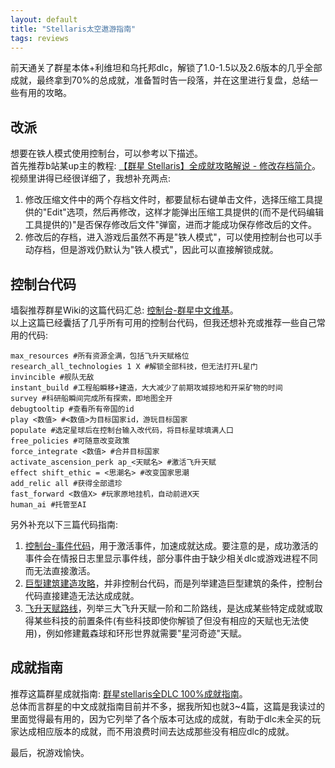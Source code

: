 ```yaml
---
layout: default
title: "Stellaris太空遨游指南"
tags: reviews
---
```


前天通关了群星本体+利维坦和乌托邦dlc，解锁了1.0-1.5以及2.6版本的几乎全部成就，最终拿到70%的总成就，准备暂时告一段落，并在这里进行复盘，总结一些有用的攻略。    

## 改派
想要在铁人模式使用控制台，可以参考以下描述。  
首先推荐b站某up主的教程: [【群星 Stellaris】全成就攻略解说 - 修改存档简介](https://www.bilibili.com/video/av625380297/)。  
视频里讲得已经很详细了，我想补充两点:  
1. 修改压缩文件中的两个存档文件时，都要鼠标右键单击文件，选择压缩工具提供的"Edit"选项，然后再修改，这样才能弹出压缩工具提供的(而不是代码编辑工具提供的)"是否保存修改后文件"弹窗，进而才能成功保存修改后的文件。  
2. 修改后的存档，进入游戏后虽然不再是"铁人模式"，可以使用控制台也可以手动存档，但是游戏仍默认为"铁人模式"，因此可以直接解锁成就。  
  
## 控制台代码
墙裂推荐群星Wiki的这篇代码汇总: [控制台-群星中文维基](https://qunxing.huijiwiki.com/wiki/%E6%8E%A7%E5%88%B6%E5%8F%B0)。  
以上这篇已经囊括了几乎所有可用的控制台代码，但我还想补充或推荐一些自己常用的代码:  
```
max_resources #所有资源全满，包括飞升天赋格位
research_all_technologies 1 X #解锁全部科技，但无法打开L星门
invincible #舰队无敌
instant_build #工程船瞬移+建造，大大减少了前期攻城掠地和开采矿物的时间
survey #科研船瞬间完成所有探索，即地图全开
debugtooltip #查看所有帝国的id
play <数值> #<数值>为目标国家id，游玩目标国家
populate #选定星球后在控制台输入改代码，将目标星球填满人口
free_policies #可随意改变政策
force_integrate <数值> #合并目标国家
activate_ascension_perk ap_<天赋名> #激活飞升天赋
effect shift_ethic = <思潮名> #改变国家思潮
add_relic all #获得全部遗珍
fast_forward <数值X> #玩家原地挂机，自动前进X天
human_ai #托管至AI
```
另外补充以下三篇代码指南: 
1. [控制台-事件代码](https://qunxing.huijiwiki.com/wiki/%E6%8E%A7%E5%88%B6%E5%8F%B0/%E4%BA%8B%E4%BB%B6)，用于激活事件，加速成就达成。要注意的是，成功激活的事件会在情报日志里显示事件线，部分事件由于缺少相关dlc或游戏进程不同而无法直接激活。  
2. [巨型建筑建造攻略](https://qunxing.huijiwiki.com/wiki/%E5%B7%A8%E5%9E%8B%E5%BB%BA%E7%AD%91#L.E5.9E.8B.E6.98.9F.E9.97.A8)，并非控制台代码，而是列举建造巨型建筑的条件，控制台代码直接建造无法达成成就。  
3. [飞升天赋路线](https://qunxing.huijiwiki.com/wiki/%E9%A3%9E%E5%8D%87%E5%A4%A9%E8%B5%8B)，列举三大飞升天赋一阶和二阶路线，是达成某些特定成就或取得某些科技的前置条件(有些科技即使你解锁了但没有相应的天赋也无法使用)，例如修建戴森球和环形世界就需要"星河奇迹"天赋。  

## 成就指南
推荐这篇群星成就指南: [群星stellaris全DLC 100%成就指南](https://steamcommunity.com/sharedfiles/filedetails/?id=1589611218)。  
总体而言群星的中文成就指南目前并不多，据我所知也就3~4篇，这篇是我读过的里面觉得最有用的，因为它列举了各个版本可达成的成就，有助于dlc未全买的玩家达成相应版本的成就，而不用浪费时间去达成那些没有相应dlc的成就。  

最后，祝游戏愉快。  

  
